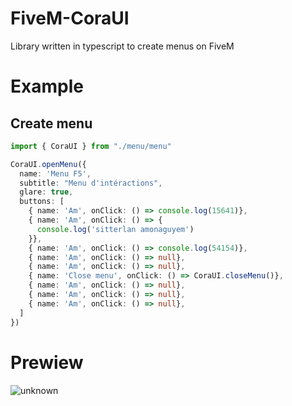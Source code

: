 # FiveM-CoraUI
Library written in typescript to create menus on FiveM

# Example 
## Create menu
```ts
import { CoraUI } from "./menu/menu"

CoraUI.openMenu({
  name: 'Menu F5',
  subtitle: "Menu d'intéractions",
  glare: true,
  buttons: [
    { name: 'Am', onClick: () => console.log(15641)},
    { name: 'Am', onClick: () => {
      console.log('sitterlan amonaguyem')
    }},
    { name: 'Am', onClick: () => console.log(54154)},
    { name: 'Am', onClick: () => null},
    { name: 'Am', onClick: () => null},
    { name: 'Close menu', onClick: () => CoraUI.closeMenu()},
    { name: 'Am', onClick: () => null},
    { name: 'Am', onClick: () => null},
    { name: 'Am', onClick: () => null},
  ]
})
```
# Prewiew
![unknown](https://user-images.githubusercontent.com/56686012/117587277-58fbd880-b11d-11eb-919e-4f2814582e06.png)
